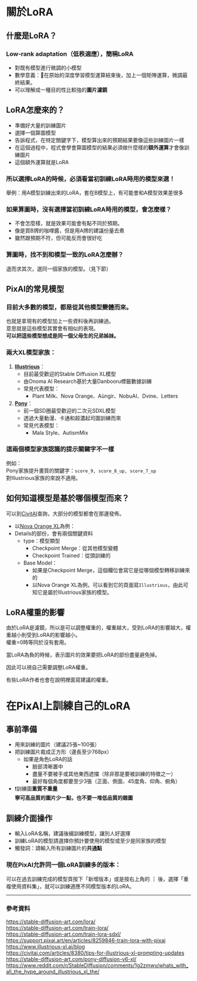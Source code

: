 <h1 id="關於lora">關於LoRA</h1>
<h2 id="什麼是lora？">什麼是LoRA？</h2>
<h3 id="low-rank-adaptation（低秩適應），簡稱lora">Low-rank adaptation（低秩適應），簡稱LoRA</h3>
<ul>
<li>對既有模型進行微調的小模型</li>
<li>數學意義：在原始的深度學習模型運算結束後，加上一個矩陣運算，微調最終結果。</li>
<li>可以理解成一種目的性比較強的<strong>圖片濾鏡</strong></li>
</ul>
<h2 id="lora怎麼來的？">LoRA怎麼來的？</h2>
<ul>
<li>準備好大量的訓練圖片</li>
<li>選擇一個算圖模型</li>
<li>告訴程式，在特定關鍵字下，模型算出來的預期結果要像這些訓練圖片一樣</li>
<li>在這個過程中，程式會學會算圖模型的結果必須做什麼樣的<strong>額外運算</strong>才會像訓練圖片</li>
<li>這個額外運算就是LoRA</li>
</ul>
<h3 id="所以選擇lora的時候，必須看當初訓練lora時用的模型來選！">所以選擇LoRA的時候，必須看當初訓練LoRA時用的模型來選！</h3>
<p>舉例：用A模型訓練出來的LoRA，套在B模型上，有可能會和A模型效果差很多</p>
<h3 id="如果算圖時，沒有選擇當初訓練lora時用的模型，會怎麼樣？">如果算圖時，沒有選擇當初訓練LoRA時用的模型，會怎麼樣？</h3>
<ul>
<li>不會怎麼樣，就是效果可能會有點不同於預期。</li>
<li>像是買B牌的咖哩醬，但是用A牌的建議份量去煮</li>
<li>雖然跟預期不符，但可能反而會很好吃</li>
</ul>
<h3 id="算圖時，找不到和模型一致的lora怎麼辦？">算圖時，找不到和模型一致的LoRA怎麼辦？</h3>
<p>退而求其次，選同一個家族的模型。（見下節）</p>
<h2 id="pixai的常見模型">PixAI的常見模型</h2>
<h3 id="目前大多數的模型，都是從其他模型變體而來。">目前大多數的模型，都是從其他模型變體而來。</h3>
<p>也就是拿現有的模型加上一些資料後再訓練過。<br>
意思就是這些模型其實會有相似的表現。<br>
<strong>可以把這些模型想成是同一個父母生的兄弟姊妹。</strong></p>
<h3 id="兩大xl模型家族：">兩大XL模型家族：</h3>
<ol>
<li><strong><a href="https://civitai.com/articles/8380/tips-for-illustrious-xl-prompting-updates">Illustrious</a></strong>：
<ul>
<li>目前最受歡迎的Stable Diffusion XL模型</li>
<li>由Onoma AI Research基於大量Danbooru標籤數據訓練</li>
<li>常見代表模型：
<ul>
<li>Plant Milk、Nova Orange、Aüngir、NobuAI、Dvine、Letters</li>
</ul>
</li>
</ul>
</li>
<li><strong><a href="https://stable-diffusion-art.com/pony-diffusion-v6-xl/">Pony</a></strong>：
<ul>
<li>前一個SD圈最受歡迎的二次元SDXL模型</li>
<li>透過大量動漫、卡通和超濃起司圖訓練而來</li>
<li>常見代表模型：
<ul>
<li>Mala Style、AutismMix</li>
</ul>
</li>
</ul>
</li>
</ol>
<h3 id="這兩個模型家族認識的提示關鍵字不一樣">這兩個模型家族認識的提示關鍵字不一樣</h3>
<p>例如：<br>
Pony家族提升畫質的關鍵字：<code>score_9, score_8_up, score_7_up</code><br>
對Illustrious家族的來說不適用。</p>
<h2 id="如何知道模型是基於哪個模型而來？">如何知道模型是基於哪個模型而來？</h2>
<p>可以到<a href="https://civitai.com/">CivitAI</a>查詢，大部分的模型都會在那邊發佈。</p>
<ul>
<li>以<a href="https://civitai.com/models/967405/nova-orange-xl">Nova Orange XL</a>為例：</li>
<li>Details的部份，會有兩個關鍵資料
<ul>
<li>type：模型類型
<ul>
<li>Checkpoint Merge：從其他模型變體</li>
<li>Checkpoint Trained：從頭訓練的</li>
</ul>
</li>
<li>Base Model：
<ul>
<li>如果是Checkpoint Merge，這個欄位會寫它是從哪個模型轉移訓練來的</li>
<li>以Nova Orange XL為例，可以看到它的頁面寫<code>Illustrious</code>，由此可知它是屬於Illustrious家族的模型。</li>
</ul>
</li>
</ul>
</li>
</ul>
<h2 id="lora權重的影響">LoRA權重的影響</h2>
<p>由於LoRA是濾鏡，所以是可以調整權重的，權重越大，受到LoRA的影響越大，權重越小則受到LoRA的影響越小。<br>
權重=0時等同於沒有套用。</p>
<p>當LoRA為負的時候，表示圖片的效果要把LoRA的部份盡量避免掉。</p>
<p>因此可以視自己需要調整LoRA權重。</p>
<p>有些LoRA作者也會在說明裡面寫建議的權重。</p>
<h1 id="在pixai上訓練自己的lora">在PixAI上訓練自己的LoRA</h1>
<h2 id="事前準備">事前準備</h2>
<ul>
<li>用來訓練的圖片（建議25張~100張）</li>
<li>把訓練圖片裁成正方形（邊長至少768px）
<ul>
<li>如果是角色LoRA的話
<ul>
<li>臉部清晰置中</li>
<li>盡量不要被手或其他東西遮擋（除非那是要被訓練的特徵之一）</li>
<li>最好每個角度都要至少3張（正面、側面、45度角、仰角、俯角）</li>
</ul>
</li>
</ul>
</li>
<li>❗訓練圖<strong>重質不重量</strong><br>
<strong>寧可高品質的圖片少一點，也不要一堆低品質的雜圖</strong></li>
</ul>
<h2 id="訓練介面操作">訓練介面操作</h2>
<ul>
<li>輸入LoRA名稱，建議後綴訓練模型，讓別人好選擇</li>
<li>訓練LoRA的模型請選擇你預計要使用的模型或至少是同家族的模型</li>
<li>觸發詞：請輸入所有訓練圖片的<strong>共通點</strong></li>
</ul>
<h3 id="現在pixai允許同一個lora訓練多的版本：">現在PixAI允許同一個LoRA訓練多的版本：</h3>
<p>可以在過去訓練完成的模型頁按下「新增版本」或是按右上角的 <strong>︙</strong> 後，選擇「重複使用資料集」，就可以訓練適應不同模型版本的LoRA。</p>
<hr>
<h3 id="參考資料">參考資料</h3>
<p><a href="https://stable-diffusion-art.com/lora/">https://stable-diffusion-art.com/lora/</a><br>
<a href="https://stable-diffusion-art.com/train-lora/">https://stable-diffusion-art.com/train-lora/</a><br>
<a href="https://stable-diffusion-art.com/train-lora-sdxl/">https://stable-diffusion-art.com/train-lora-sdxl/</a><br>
<a href="https://support.pixai.art/en/articles/8259846-train-lora-with-pixai">https://support.pixai.art/en/articles/8259846-train-lora-with-pixai</a><br>
<a href="https://www.illustrious-xl.ai/blog">https://www.illustrious-xl.ai/blog</a><br>
<a href="https://civitai.com/articles/8380/tips-for-illustrious-xl-prompting-updates">https://civitai.com/articles/8380/tips-for-illustrious-xl-prompting-updates</a><br>
<a href="https://stable-diffusion-art.com/pony-diffusion-v6-xl/">https://stable-diffusion-art.com/pony-diffusion-v6-xl/</a><br>
<a href="https://www.reddit.com/r/StableDiffusion/comments/1g2zmwv/whats_with_all_the_hype_around_illustrious_xl_the/">https://www.reddit.com/r/StableDiffusion/comments/1g2zmwv/whats_with_all_the_hype_around_illustrious_xl_the/</a></p>

